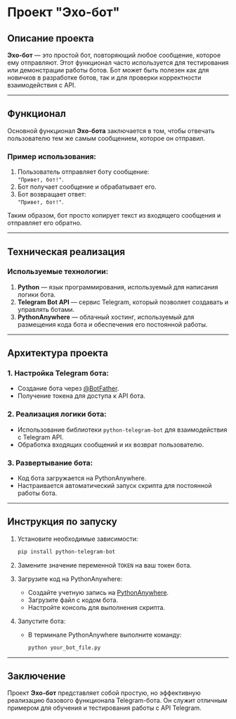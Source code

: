 # Проект "Эхо-бот"

## Описание проекта

**Эхо-бот** — это простой бот, повторяющий любое сообщение, которое ему отправляют. Этот функционал часто используется для тестирования или демонстрации работы ботов. Бот может быть полезен как для новичков в разработке ботов, так и для проверки корректности взаимодействия с API.

---

## Функционал

Основной функционал **Эхо-бота** заключается в том, чтобы отвечать пользователю тем же самым сообщением, которое он отправил. 

### Пример использования:

1. Пользователь отправляет боту сообщение:  
   `"Привет, бот!"`.
2. Бот получает сообщение и обрабатывает его.
3. Бот возвращает ответ:  
   `"Привет, бот!"`.

Таким образом, бот просто копирует текст из входящего сообщения и отправляет его обратно.

---

## Техническая реализация

### Используемые технологии:

1. **Python** — язык программирования, используемый для написания логики бота.
2. **Telegram Bot API** — сервис Telegram, который позволяет создавать и управлять ботами.
3. **PythonAnywhere** — облачный хостинг, используемый для размещения кода бота и обеспечения его постоянной работы.

---

## Архитектура проекта

### 1. Настройка Telegram бота:
   - Создание бота через [@BotFather](https://t.me/BotFather).
   - Получение токена для доступа к API бота.

### 2. Реализация логики бота:
   - Использование библиотеки `python-telegram-bot` для взаимодействия с Telegram API.
   - Обработка входящих сообщений и их возврат пользователю.

### 3. Развертывание бота:
   - Код бота загружается на PythonAnywhere.
   - Настраивается автоматический запуск скрипта для постоянной работы бота.

---

## Инструкция по запуску

1. Установите необходимые зависимости:
   ```bash
   pip install python-telegram-bot
   ```

2. Замените значение переменной `TOKEN` на ваш токен бота.

3. Загрузите код на PythonAnywhere:
   - Создайте учетную запись на [PythonAnywhere](https://www.pythonanywhere.com).
   - Загрузите файл с кодом бота.
   - Настройте консоль для выполнения скрипта.

4. Запустите бота:
   - В терминале PythonAnywhere выполните команду:
     ```bash
     python your_bot_file.py
     ```
---

## Заключение

Проект **Эхо-бот** представляет собой простую, но эффективную реализацию базового функционала Telegram-бота. Он служит отличным примером для обучения и тестирования работы с API Telegram.
